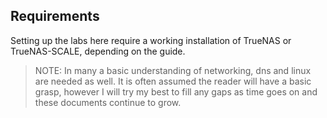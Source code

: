 ## Requirements

Setting up the labs here require a working installation of TrueNAS or TrueNAS-SCALE, depending on the guide.
> NOTE:
> In many a basic understanding of networking, dns and linux are needed as well. 
> It is often assumed the reader will have a basic grasp, however I will try my best to fill any gaps as
> time goes on and these documents continue to grow.
